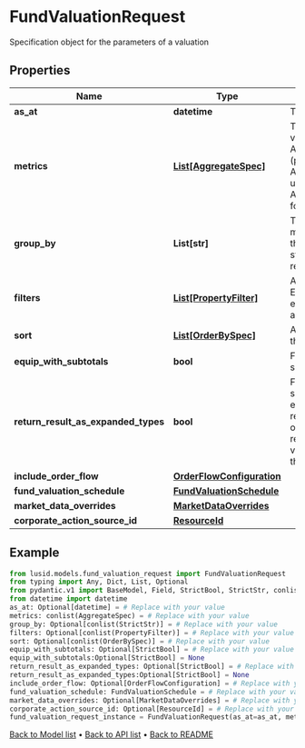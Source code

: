 # FundValuationRequest

Specification object for the parameters of a valuation
## Properties
Name | Type | Description | Notes
------------ | ------------- | ------------- | -------------
**as_at** | **datetime** | The asAt date to use. | [optional] 
**metrics** | [**List[AggregateSpec]**](AggregateSpec.md) | The set of specifications to calculate or retrieve during the valuation and present in the results. For example:  AggregateSpec(&#39;Valuation/PV&#39;,&#39;Sum&#39;) for returning the PV (present value) of holdings  AggregateSpec(&#39;Holding/default/Units&#39;,&#39;Sum&#39;) for returning the units of holidays  AggregateSpec(&#39;Instrument/default/LusidInstrumentId&#39;,&#39;Value&#39;) for returning the Lusid Instrument identifier | 
**group_by** | **List[str]** | The set of items by which to perform grouping. This primarily matters when one or more of the metric operators is a mapping  that reduces set size, e.g. sum or proportion. The group-by statement determines the set of keys by which to break the results out. | [optional] 
**filters** | [**List[PropertyFilter]**](PropertyFilter.md) | A set of filters to use to reduce the data found in a request. Equivalent to the &#39;where ...&#39; part of a Sql select statement.  For example, filter a set of values within a given range or matching a particular value. | [optional] 
**sort** | [**List[OrderBySpec]**](OrderBySpec.md) | A (possibly empty/null) set of specifications for how to order the results. | [optional] 
**equip_with_subtotals** | **bool** | Flag directing the Valuation call to populate the results with subtotals of aggregates. | [optional] 
**return_result_as_expanded_types** | **bool** | Financially meaningful results can be presented as either simple flat types or more complex expanded types.  For example, the present value (PV) of a holding could be represented either as a simple decimal (with currency implied)  or as a decimal-currency pair. This flag allows either representation to be returned. In the PV example,  the returned value would be the decimal-currency pair if this flag is true, or the decimal only if this flag is false. | [optional] 
**include_order_flow** | [**OrderFlowConfiguration**](OrderFlowConfiguration.md) |  | [optional] 
**fund_valuation_schedule** | [**FundValuationSchedule**](FundValuationSchedule.md) |  | 
**market_data_overrides** | [**MarketDataOverrides**](MarketDataOverrides.md) |  | [optional] 
**corporate_action_source_id** | [**ResourceId**](ResourceId.md) |  | [optional] 
## Example

```python
from lusid.models.fund_valuation_request import FundValuationRequest
from typing import Any, Dict, List, Optional
from pydantic.v1 import BaseModel, Field, StrictBool, StrictStr, conlist
from datetime import datetime
as_at: Optional[datetime] = # Replace with your value
metrics: conlist(AggregateSpec) = # Replace with your value
group_by: Optional[conlist(StrictStr)] = # Replace with your value
filters: Optional[conlist(PropertyFilter)] = # Replace with your value
sort: Optional[conlist(OrderBySpec)] = # Replace with your value
equip_with_subtotals: Optional[StrictBool] = # Replace with your value
equip_with_subtotals:Optional[StrictBool] = None
return_result_as_expanded_types: Optional[StrictBool] = # Replace with your value
return_result_as_expanded_types:Optional[StrictBool] = None
include_order_flow: Optional[OrderFlowConfiguration] = # Replace with your value
fund_valuation_schedule: FundValuationSchedule = # Replace with your value
market_data_overrides: Optional[MarketDataOverrides] = # Replace with your value
corporate_action_source_id: Optional[ResourceId] = # Replace with your value
fund_valuation_request_instance = FundValuationRequest(as_at=as_at, metrics=metrics, group_by=group_by, filters=filters, sort=sort, equip_with_subtotals=equip_with_subtotals, return_result_as_expanded_types=return_result_as_expanded_types, include_order_flow=include_order_flow, fund_valuation_schedule=fund_valuation_schedule, market_data_overrides=market_data_overrides, corporate_action_source_id=corporate_action_source_id)

```

[Back to Model list](../README.md#documentation-for-models) &#8226; [Back to API list](../README.md#documentation-for-api-endpoints) &#8226; [Back to README](../README.md)

